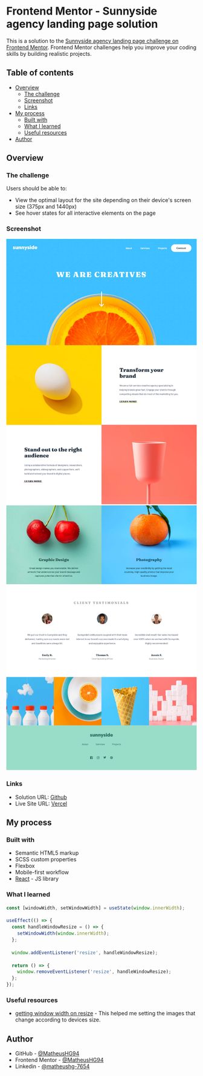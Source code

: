 # Frontend Mentor - Sunnyside agency landing page solution

This is a solution to the [Sunnyside agency landing page challenge on Frontend Mentor](https://www.frontendmentor.io/challenges/sunnyside-agency-landing-page-7yVs3B6ef). Frontend Mentor challenges help you improve your coding skills by building realistic projects.

## Table of contents

- [Overview](#overview)
  - [The challenge](#the-challenge)
  - [Screenshot](#screenshot)
  - [Links](#links)
- [My process](#my-process)
  - [Built with](#built-with)
  - [What I learned](#what-i-learned)
  - [Useful resources](#useful-resources)
- [Author](#author)

## Overview

### The challenge

Users should be able to:

- View the optimal layout for the site depending on their device's screen size (375px and 1440px)
- See hover states for all interactive elements on the page

### Screenshot

![](./screenshots/desktop-1.jpg)
![](./screenshots/desktop-2.jpg)

### Links

- Solution URL: [Github](https://github.com/MatheusHG94/landing-page-fem)
- Live Site URL: [Vercel](https://landing-page-fem-ten.vercel.app/)

## My process

### Built with

- Semantic HTML5 markup
- SCSS custom properties
- Flexbox
- Mobile-first workflow
- [React](https://reactjs.org/) - JS library

### What I learned

```js
const [windowWidth, setWindowWidth] = useState(window.innerWidth);

useEffect(() => {
  const handleWindowResize = () => {
    setWindowWidth(window.innerWidth);
  };

  window.addEventListener('resize', handleWindowResize);

  return () => {
    window.removeEventListener('resize', handleWindowResize);
  };
});
```

### Useful resources

- [getting window width on resize](https://codingbeautydev.com/blog/react-get-window-width-on-resize/) - This helped me setting the images that change according to devices size.

## Author

- GitHub - [@MatheusHG94](https://github.com/MatheusHG94)
- Frontend Mentor - [@MatheusHG94](https://www.frontendmentor.io/profile/MatheusHG94)
- Linkedin - [@matheushg-7654](https://www.linkedin.com/in/matheushg-7654/)
